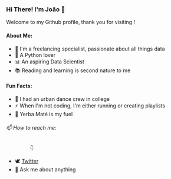 ###  Hi There! I'm João 👋

Welcome to my Github profile, thank you for visiting !

#### About Me:


* 🔭 I'm a freelancing specialist, passionate about all things data
* 🐍 A Python lover
* 📊 An aspiring Data Scientist
* 📚 Reading and learning is second nature to me


#### Fun Facts:

* 🕺 I had an urban dance crew in college
* ⚡ When I'm not coding, I'm either running or creating playlists
* 🧉 Yerba Maté is my fuel  
 
 
 
###### 📫 How to reach me: 

             👇

* 🕊 [Twitter](https://www.twitter.com/jo_grammer)
* 💬 Ask me about anything



<!--
**jo-grammer/jo-grammer** is a ✨ _special_ ✨ repository because its `README.md` (this file) appears on your GitHub profile.
